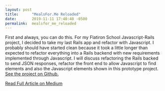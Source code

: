 ```yaml
---
layout: post
title:      "MealsFor.Me Reloaded"
date:       2019-11-11 17:40:48 -0500
permalink:  mealsfor_me_reloaded
---
```


First and always, you can do this. For my Flatiron School Javascript-Rails project, I decided to take my last Rails app and refactor with Javascript. I probably should have started clean because it took a little longer than expected to refactor everything into a Rails backend with new requirements implemented through Javascript. I will discuss refactoring the Rails backed to send JSON responses, refactor the front end to allow Javascript to find elements and also the Javascript elements shown in this prototype project. [See the project on Github.](https://github.com/cavu757/rails-javascript-project-mealstimely-pt021119)

[Read Full Article on Medium](https://medium.com/@jose.pehovazdiez/mealsfor-me-reloaded-9cfc22f106d?sk=94c7b5f2e33c39b27e9b1ebeec0f3b9c)

